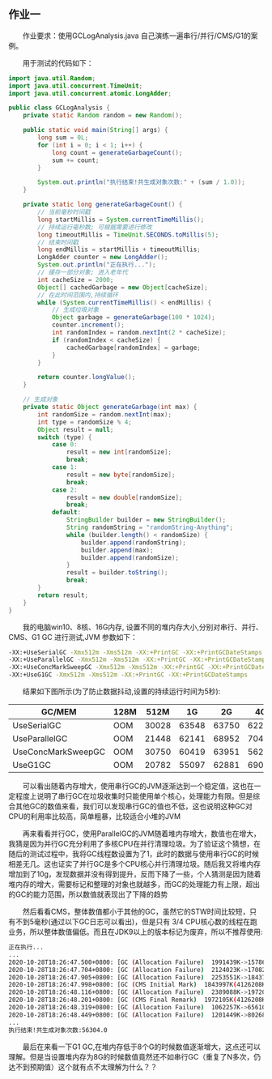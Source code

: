 
## 作业一
&ensp;&ensp;&ensp;&ensp;作业要求：使用GCLogAnalysis.java 自己演练一遍串行/并行/CMS/G1的案例。 

&ensp;&ensp;&ensp;&ensp;用于测试的代码如下：

```java
import java.util.Random;
import java.util.concurrent.TimeUnit;
import java.util.concurrent.atomic.LongAdder;

public class GCLogAnalysis {
    private static Random random = new Random();

    public static void main(String[] args) {
        long sum = 0L;
        for (int i = 0; i < 1; i++) {
            long count = generateGarbageCount();
            sum += count;
        }

        System.out.println("执行结束!共生成对象次数:" + (sum / 1.0));
    }

    private static long generateGarbageCount() {
        // 当前毫秒时间戳
        long startMillis = System.currentTimeMillis();
        // 持续运行毫秒数; 可根据需要进行修改
        long timeoutMillis = TimeUnit.SECONDS.toMillis(5);
        // 结束时间戳
        long endMillis = startMillis + timeoutMillis;
        LongAdder counter = new LongAdder();
        System.out.println("正在执行...");
        // 缓存一部分对象; 进入老年代
        int cacheSize = 2000;
        Object[] cachedGarbage = new Object[cacheSize];
        // 在此时间范围内,持续循环
        while (System.currentTimeMillis() < endMillis) {
            // 生成垃圾对象
            Object garbage = generateGarbage(100 * 1024);
            counter.increment();
            int randomIndex = random.nextInt(2 * cacheSize);
            if (randomIndex < cacheSize) {
                cachedGarbage[randomIndex] = garbage;
            }
        }

        return counter.longValue();
    }

    // 生成对象
    private static Object generateGarbage(int max) {
        int randomSize = random.nextInt(max);
        int type = randomSize % 4;
        Object result = null;
        switch (type) {
            case 0:
                result = new int[randomSize];
                break;
            case 1:
                result = new byte[randomSize];
                break;
            case 2:
                result = new double[randomSize];
                break;
            default:
                StringBuilder builder = new StringBuilder();
                String randomString = "randomString-Anything";
                while (builder.length() < randomSize) {
                    builder.append(randomString);
                    builder.append(max);
                    builder.append(randomSize);
                }
                result = builder.toString();
                break;
        }
        return result;
    }
}
```

&ensp;&ensp;&ensp;&ensp;我的电脑win10、8核、16G内存, 设置不同的堆内存大小,分别对串行、并行、CMS、G1 GC 进行测试,JVM 参数如下：
```sh
-XX:+UseSerialGC -Xmx512m -Xms512m -XX:+PrintGC -XX:+PrintGCDateStamps
-XX:+UseParallelGC -Xmx512m -Xms512m -XX:+PrintGC -XX:+PrintGCDateStamps
-XX:+UseConcMarkSweepGC -Xmx512m -Xms512m -XX:+PrintGC -XX:+PrintGCDateStamps
-XX:+UseG1GC -Xmx512m -Xms512m -XX:+PrintGC -XX:+PrintGCDateStamps
```
&ensp;&ensp;&ensp;&ensp;结果如下图所示(为了防止数据抖动,设置的持续运行时间为5秒):

| GC/MEM             | 128M | 512M    | 1G      | 2G      | 4G      | 8G      |
| ------------------ | ---- | ------- | ------- | ------- | ------- | ------- |
| UseSerialGC        | OOM  | 30028 | 63548 | 63750 | 62246 | 65193 |
| UseParallelGC      | OOM  | 21448 | 62141 | 68952 | 70403 | 75674 |
| UseConcMarkSweepGC | OOM  | 30750 | 60419 | 63951 | 56211 | 45316 |
| UseG1GC            | OOM  | 20782 | 55097 | 62881 | 69089 | 55596 |

&ensp;&ensp;&ensp;&ensp;可以看出随着内存增大，使用串行GC的JVM逐渐达到一个稳定值，这也在一定程度上说明了串行GC在垃圾收集时只能使用单个核心，处理能力有限。但是综合其他GC的数值来看，我们可以发现串行GC的值也不低，这也说明这种GC对CPU的利用率比较高，简单粗暴，比较适合小堆的JVM

&ensp;&ensp;&ensp;&ensp;再来看看并行GC，使用ParallelGC的JVM随着堆内存增大，数值也在增大，我猜是因为并行GC充分利用了多核CPU在并行清理垃圾。为了验证这个猜想，在随后的测试过程中，我将GC线程数设置为了1，此时的数据与使用串行GC的时候相差无几。这也证实了并行GC是多个CPU核心并行清理垃圾。随后我又将堆内存增加到了10g，发现数据并没有得到提升，反而下降了一些，个人猜测是因为随着堆内存的增大，需要标记和整理的对象也就越多，而GC的处理能力有上限，超出的GC的能力范围，所以数值就表现出了下降的趋势

&ensp;&ensp;&ensp;&ensp;然后看看CMS，整体数值都小于其他的GC，虽然它的STW时间比较短，只有不到5毫秒(通过以下GC日志可以看出)，但是只有 3/4 CPU核心数的线程在跑业务，所以整体数值偏低。而且在JDK9以上的版本标记为废弃，所以不推荐使用:
```sh
正在执行...
...
2020-10-28T18:26:47.500+0800: [GC (Allocation Failure)  1991439K->1578679K(4126208K), 0.0905165 secs]
2020-10-28T18:26:47.704+0800: [GC (Allocation Failure)  2124023K->1708207K(4126208K), 0.0891367 secs]
2020-10-28T18:26:47.905+0800: [GC (Allocation Failure)  2253551K->1843744K(4126208K), 0.0923112 secs]
2020-10-28T18:26:47.998+0800: [GC (CMS Initial Mark)  1843997K(4126208K), 0.0002948 secs]
2020-10-28T18:26:48.116+0800: [GC (Allocation Failure)  2389088K->1972025K(4126208K), 0.0838131 secs]
2020-10-28T18:26:48.201+0800: [GC (CMS Final Remark)  1972105K(4126208K), 0.0043889 secs]
2020-10-28T18:26:48.319+0800: [GC (Allocation Failure)  1062257K->656105K(4126208K), 0.0342827 secs]
2020-10-28T18:26:48.449+0800: [GC (Allocation Failure)  1201449K->802682K(4126208K), 0.0362377 secs]
...
执行结束!共生成对象次数:56304.0
```
&ensp;&ensp;&ensp;&ensp;最后在来看一下G1 GC,在堆内存低于8个G的时候数值逐渐增大，这点还可以理解。但是当设置堆内存为8G的时候数值竟然还不如串行GC（重复了N多次，仍达不到预期值）这个就有点不太理解为什么？？
